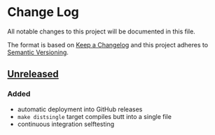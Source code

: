 # Change Log
All notable changes to this project will be documented in this file.

The format is based on [Keep a Changelog](http://keepachangelog.com/)
and this project adheres to [Semantic Versioning](http://semver.org/).

## [Unreleased]
### Added
 - automatic deployment into GitHub releases
 - `make distsingle` target compiles butt into a single file
 - continuous integration selftesting

[Unreleased]: https://github.com/InternetGuru/butt/compare/dev...master
